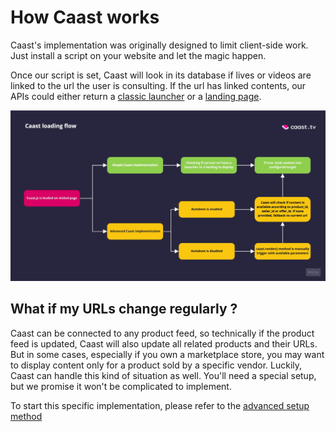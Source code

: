 # How Caast works

Caast's implementation was originally designed to limit client-side work. Just install a script on your website and let the magic happen.

Once our script is set, Caast will look in its database if lives or videos are linked to the url the user is consulting. If the url has linked contents, our APIs could either return a [classic launcher](library/launcher.md) or a [landing page](library/landing.md).

![Caast lifecycle](/_media/caast-loading-flow.jpg)

## What if my URLs change regularly ?

Caast can be connected to any product feed, so technically if the product feed is updated, Caast will also update all related products and their URLs. But in some cases, especially if you own a marketplace store, you may want to display content only for a product sold by a specific vendor. Luckily, Caast can handle this kind of situation as well. You'll need a special setup, but we promise it won't be complicated to implement.

To start this specific implementation, please refer to the [advanced setup method](library/README.md?mode=advanced)
